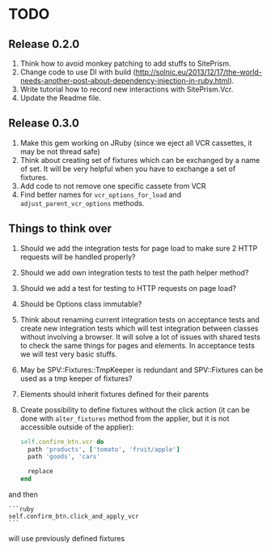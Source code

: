 # TODO

## Release 0.2.0

1. Think how to avoid monkey patching to add stuffs to SitePrism.
2. Change code to use DI with build (http://solnic.eu/2013/12/17/the-world-needs-another-post-about-dependency-injection-in-ruby.html).
3. Write tutorial how to record new interactions with SitePrism.Vcr.
4. Update the Readme file.

## Release 0.3.0

1. Make this gem working on JRuby (since we eject all VCR cassettes, it may be not thread safe)
2. Think about creating set of fixtures which can be exchanged by a name of set. It will be very helpful when you have to exchange a set of fixtures.
3. Add code to not remove one specific cassete from VCR
4. Find better names for `vcr_options_for_load` and `adjust_parent_vcr_options` methods.

## Things to think over

1. Should we add the integration tests for page load to make sure 2 HTTP requests will be handled properly?
2. Should we add own integration tests to test the path helper method?
3. Should we add a test for testing to HTTP requests on page load?
4. Should be Options class immutable?
5. Think about renaming current integration tests on acceptance tests and create new integration tests which will test integration between classes without involving a browser. It will solve a lot of issues with shared tests to check the same things for pages and elements. In acceptance tests we will test very basic stuffs.
6. May be SPV::Fixtures::TmpKeeper is redundant and SPV::Fixtures can be used as a tmp keeper of fixtures?
7. Elements should inherit fixtures defined for their parents
8. Create possibility to define fixtures without the click action (it can be done with `alter_fixtures` method from the applier, but it is not accessible outside of the applier):

    ```ruby
    self.confirm_btn.vcr do
      path 'products', ['tomato', 'fruit/apple']
      path 'goods', 'cars'

      replace
    end
    ```

  and then

    ```ruby
    self.confirm_btn.click_and_apply_vcr
    ```

  will use previously defined fixtures